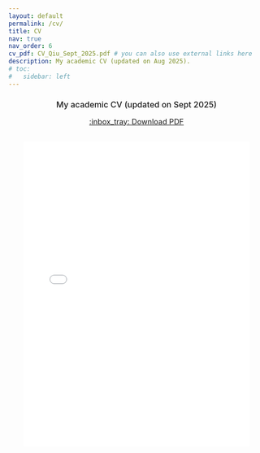```yaml
---
layout: default
permalink: /cv/
title: CV
nav: true
nav_order: 6
cv_pdf: CV_Qiu_Sept_2025.pdf # you can also use external links here
description: My academic CV (updated on Aug 2025).
# toc:
#   sidebar: left
---
```


<h1 style="text-align: center; font-weight: 500; font-size: 1rem; margin-bottom: 0.2em;">
  My academic CV (updated on Sept 2025)
</h1>

<p style="text-align: center; font-size: 1.05em;">
  <a href="{{ page.cv_pdf | prepend: '/assets/pdf/CV/' | relative_url }}" target="_blank"> :inbox_tray: Download PDF </a>
</p>

<p style="text-align: center;">
<iframe 
  id="cvframe"
  src="{{ '/assets/pdf/CV/' | append: page.cv_pdf | relative_url }}"
  width="88%" 
  height="600px" 
  style="border: none; margin-top: 1rem;"
></iframe>
</p>